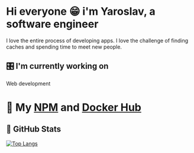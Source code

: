 # Hi everyone  😁  i'm Yaroslav, a software engineer 
I love the entire process of developing apps. I love the challenge of finding caches and spending time to meet new people.
## 🎛 I'm currently working on
Web development
# 📎 My [NPM](https://www.npmjs.com/~yaroslavxx) and [Docker Hub](https://hub.docker.com/u/yaroslavx)
## 🥬  GitHub Stats  
[![Top Langs](https://github-readme-stats.vercel.app/api/top-langs/?username=yaroslavx&layout=compact)](https://github.com/anuraghazra/github-readme-stats)

